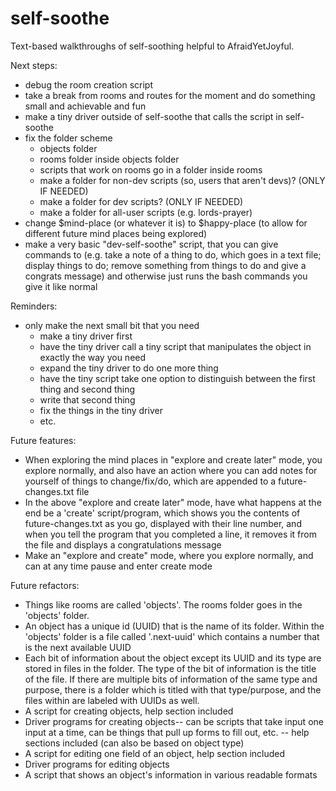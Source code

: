 # self-soothe
Text-based walkthroughs of self-soothing helpful to AfraidYetJoyful.

Next steps:
- debug the room creation script
- take a break from rooms and routes for the moment and do something small and achievable and fun
- make a tiny driver outside of self-soothe that calls the script in self-soothe
- fix the folder scheme
	- objects folder
	- rooms folder inside objects folder
	- scripts that work on rooms go in a folder inside rooms
	- make a folder for non-dev scripts (so, users that aren't devs)? (ONLY IF NEEDED)
	- make a folder for dev scripts? (ONLY IF NEEDED)
	- make a folder for all-user scripts (e.g. lords-prayer)
- change $mind-place (or whatever it is) to $happy-place (to allow for different future mind places being explored)
- make a very basic "dev-self-soothe" script, that you can give commands to (e.g. take a note of a thing to do, which goes in a text file; display things to do; remove something from things to do and give a congrats message) and otherwise just runs the bash commands you give it like normal

Reminders:
- only make the next small bit that you need
	- make a tiny driver first
	- have the tiny driver call a tiny script that manipulates the object in exactly the way you need
	- expand the tiny driver to do one more thing
	- have the tiny script take one option to distinguish between the first thing and second thing
	- write that second thing
	- fix the things in the tiny driver
	- etc.

Future features:
- When exploring the mind places in "explore and create later" mode, you explore normally, and also have an action where you can add notes for yourself of things to change/fix/do, which are appended to a future-changes.txt file
- In the above "explore and create later" mode, have what happens at the end be a 'create' script/program, which shows you the contents of future-changes.txt as you go, displayed with their line number, and when you tell the program that you completed a line, it removes it from the file and displays a congratulations message 
- Make an "explore and create" mode, where you explore normally, and can at any time pause and enter create mode

Future refactors:
- Things like rooms are called 'objects'. The rooms folder goes in the 'objects' folder.
- An object has a unique id (UUID) that is the name of its folder. Within the 'objects' folder is a file called '.next-uuid' which contains a number that is the next available UUID
- Each bit of information about the object except its UUID and its type are stored in files in the folder. The type of the bit of information is the title of the file. If there are multiple bits of information of the same type and purpose, there is a folder which is titled with that type/purpose, and the files within are labeled with UUIDs as well.
- A script for creating objects, help section included
- Driver programs for creating objects-- can be scripts that take input one input at a time, can be things that pull up forms to fill out, etc. -- help sections included (can also be based on object type)
- A script for editing one field of an object, help section included
- Driver programs for editing objects
- A script that shows an object's information in various readable formats

